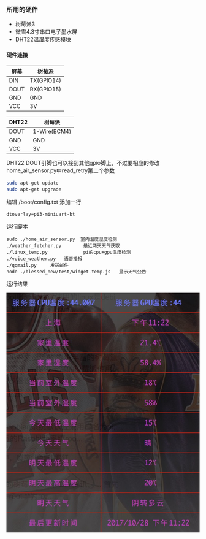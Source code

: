 ### 所用的硬件
* 树莓派3
* 微雪4.3寸串口电子墨水屏
* DHT22温湿度传感模块

#### 硬件连接
屏幕  | 树莓派
------------- | -------------
DIN  | TX(GPIO14)
DOUT  | RX(GPIO15)
GND  | GND
VCC  | 3V

DHT22|树莓派
------------- | -------------
DOUT  | 1-Wire(BCM4)
GND  | GND
VCC  | 3V
DHT22 DOUT引脚也可以接到其他gpio脚上，不过要相应的修改home_air_sensor.py中read_retry第二个参数

```bash
sudo apt-get update
sudo apt-get upgrade
```
编辑 /boot/config.txt 添加一行
```
dtoverlay=pi3-miniuart-bt
```

运行脚本
```
sudo ./home_air_sensor.py  室内温度湿度检测
./weather_fetcher.py  		最近两天天气获取
./linux_temp.py  			pi的cpu+gpu温度检测
./voice_weather.py   语音播报
./qqmail.py 	发送邮件
node ./blessed_new/test/widget-temp.js   显示天气公告
```
运行结果

<img src="./1509204237526.jpg" alt="table">


